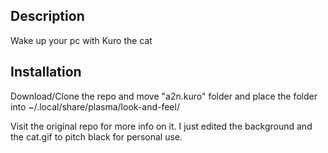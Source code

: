 ## Description

Wake up your pc with Kuro the cat

## Installation

Download/Clone the repo and move "a2n.kuro" folder and place the folder into ~/.local/share/plasma/look-and-feel/

Visit the original repo for more info on it. I just edited the background and the cat.gif to pitch black for personal use.

